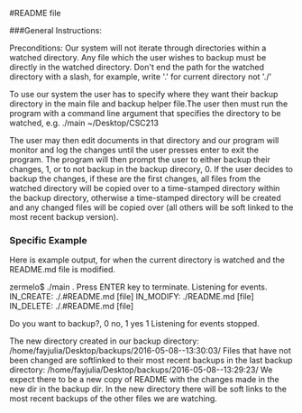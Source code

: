 #README file

###General Instructions:

Preconditions:
Our system will not iterate through directories within a watched
directory. Any file which the user wishes to backup must be directly in the
watched directory.
Don't end the path for the watched directory with a slash, for example,
write '.' for current directory not './'

To use our system the user has to specify where they want their backup
directory in the main file and backup helper file.The user then must run
the program with a
command line argument that specifies the directory to be watched, e.g.
./main ~/Desktop/CSC213

The user may then edit documents in that directory and our program will
monitor and log the changes until the user presses enter to exit the
program. The program will then prompt the user to either backup their
changes, 1, or to not backup in the backup direcory, 0. If the user decides
to backup the changes, if these are the first changes, all files from the
watched directory will be copied over to a time-stamped directory within
the backup directory, otherwise a time-stamped directory will be created
and any changed files will be copied over (all others will be soft
linked to the most recent backup version).

### Specific Example
Here is example output, for when the current directory is watched and the
README.md file is modified.

zermelo$ ./main .
Press ENTER key to terminate.
Listening for events.
IN_CREATE: ./.#README.md [file]
IN_MODIFY: ./README.md [file]
IN_DELETE: ./.#README.md [file]

Do you want to backup?, 0 no, 1 yes
1
Listening for events stopped.

The new directory created in our backup directory:
/home/fayjulia/Desktop/backups/2016-05-08--13:30:03/
Files that have not been changed are softlinked to their most recent
backups in the last backup directory:
/home/fayjulia/Desktop/backups/2016-05-08--13:29:23/
We expect there to be a new copy of README with the changes made in the new
dir in the backup dir. In the new directory there will be soft links to the
most recent backups of the other files we are watching.






